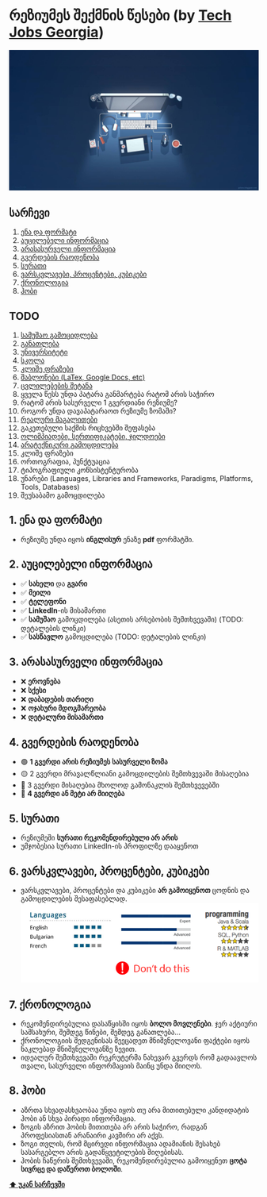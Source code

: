 # რეზიუმეს შექმნის წესები (by [Tech Jobs Georgia](https://techjobs.ge))

![cover](images/cover.jpg)

## სარჩევი

  1. [ენა და ფორმატი](#1-ენა-და-ფორმატი)
  2. [აუცილებელი ინფორმაცია](#2-აუცილებელი-ინფორმაცია)
  3. [არასასურველი ინფორმაცია](#3-არასასურველი-ინფორმაცია)
  4. [გვერდების რაოდენობა](#4-გვერდების-რაოდენობა)
  5. [სურათი](#5-სურათი)
  6. [ვარსკვლავები, პროცენტები, კუბიკები](#6-ვარსკვლავები-პროცენტები-კუბიკები)
  7. [ქრონოლოგია](#7-ქრონოლოგია)
  8. [ჰობი](#8-ჰობი)

## TODO
  1. [სამუშაო გამოციდლება](#სამუშაო-გამოციდლება)
  1. [განათლება](#განათლება)
  1. [უნივერსიტეტი](#უნივერსიტეტი)
  1. [სკოლა](#სკოლა)
  1. [კლიშე ფრაზები](#კლიშე-ფრაზები)
  1. [შაბლონები (LaTex, Google Docs, etc)](#შაბლონები)
  1. [ცვლილებების შეტანა](#ცვლილებების-შეტანა)
  1. ყველა წესს უნდა პატარა განმარტება რატომ არის საჭირო
  1. რატომ არის სასურველი 1 გვერდიანი რეზიუმე?
  1. როგორ უნდა დავაპატარაოთ რეზიუმე ზომაში?
  1. [რეალური მაგალითები](#რეალური-მაგალითები)
  1. გაკეთებული საქმის რიცხვებში შეფასება
  1. [ოლიმპიადები, სერთიფიკატები, ჯილდოები](#ოლიმპიადები-სერთიფიკატები-ჯილდოები)
  1. [არატექნიკური გამოცდილება](#არატექნიკური-გამოცდილება)
  1. კლიშე ფრაზები
  1. ორთოგრაფია, პუნქტუაცია
  1. ტიპოგრაფიული კონსისტენტურობა
  1. უნარები (Languages, Libraries and Frameworks, Paradigms, Platforms, Tools, Databases)
  2. შეუსაბამო გამოცდილება

## 1. ენა და ფორმატი
  - რეზიუმე უნდა იყოს **ინგლისურ** ენაზე **pdf** ფორმატში.

## 2. აუცილებელი ინფორმაცია
  - ✅ **სახელი** და **გვარი**
  - ✅ **მეილი**
  - ✅ **ტელეფონი**
  - ✅ **LinkedIn**-ის მისამართი
  - ✅ **სამუშაო** გამოცდილება (ასეთის არსებობის შემთხვევაში) (TODO: დეტალების ლინკი)
  - ✅ **სასწავლო** გამოცდილება (TODO: დეტალების ლინკი)

## 3. არასასურველი ინფორმაცია
  - ❌ **ეროვნება**
  - ❌ **სქესი**
  - ❌ **დაბადების თარიღი** 
  - ❌ **ოჯახური მდოგმარეობა**
  - ❌ **დეტალური მისამართი**
 
## 4. გვერდების რაოდენობა
  - 🟢 **1 გვერდი არის რეზიუმეს სასურველი ზომა**
  - 🟡 2 გვერდი მრავალწლიანი გამოცდილების შემთხვევაში მისაღებია
  - 🤔 3 გვერდი მისაღებია მხოლოდ გამონაკლის შემთხვევებში
  - 🔴 **4 გვერდი ან მეტი არ მიიღება**

## 5. სურათი
  - რეზიუმეში **სურათი რეკომენდირებული არ არის**
  - უმჯობესია სურათი LinkedIn-ის პროფილზე დააყენოთ
  
## 6. ვარსკვლავები, პროცენტები, კუბიკები
  - ვარსკვლავები, პროცენტები და კუბიკები **არ გამოიყენოთ** ცოდნის და გამოცდილების შესაფასებლად.
  ![stars](images/scale.png)

## 7. ქრონოლოგია
  - რეკომენდირებულია დასაწყისში იყოს **ბოლო მოვლენები**. ჯერ აქტიური სამსახური, შემდეგ წინები, შემდეგ განათლება...
  - ქრონოლოგიის შედგენისას შეეცადეთ მნიშვნელოვანი ფაქტები იყოს ნაკლებად მნიშვნელოვანზე ზევით.
  - იდეალურ შემთხვევაში რეკრუტერმა ნახევარ გვერდს რომ გადაავლოს თვალი, სასურველი ინფორმაციის მაინც უნდა მიიღოს.  

## 8. ჰობი
  - აზრთა სხვადასხვაობაა უნდა იყოს თუ არა მითითებული კანდიდატის ჰობი ან სხვა პირადი ინფორმაცია.
  - ზოგის აზრით ჰობის მითითება არ არის საჭირო, რადგან პროფესიასთან არანაირი კავშირი არ აქვს.
  - ზოგი თვლის, რომ მცირედი ინფორმაცია ადამიანის შესახებ სასარგებლო არის გადაწყვეტილების მიღებისას.
  - ჰობის ჩაწერის შემთხვევაში, რეკომენდირებულია გამოიყენეთ **ცოტა სივრცე და დაწეროთ ბოლოში**.

**[⬆ უკან სარჩევში](#სარჩევი)**
